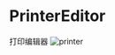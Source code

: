 # PrinterEditor
打印编辑器
![printer](https://user-images.githubusercontent.com/46430806/157574251-92d70e37-dcaf-4b84-91ee-e4e991bc4668.png)

